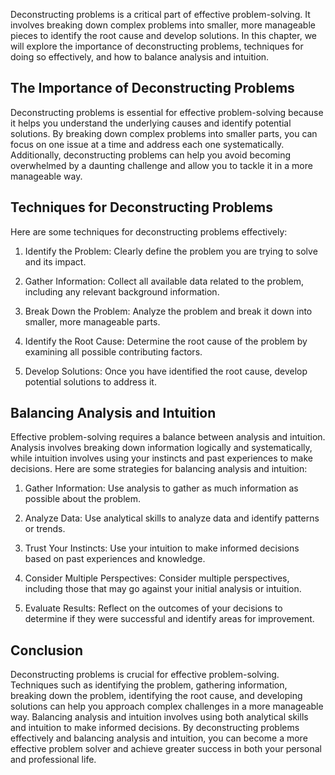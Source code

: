 
Deconstructing problems is a critical part of effective problem-solving. It involves breaking down complex problems into smaller, more manageable pieces to identify the root cause and develop solutions. In this chapter, we will explore the importance of deconstructing problems, techniques for doing so effectively, and how to balance analysis and intuition.

The Importance of Deconstructing Problems
-----------------------------------------

Deconstructing problems is essential for effective problem-solving because it helps you understand the underlying causes and identify potential solutions. By breaking down complex problems into smaller parts, you can focus on one issue at a time and address each one systematically. Additionally, deconstructing problems can help you avoid becoming overwhelmed by a daunting challenge and allow you to tackle it in a more manageable way.

Techniques for Deconstructing Problems
--------------------------------------

Here are some techniques for deconstructing problems effectively:

1. Identify the Problem: Clearly define the problem you are trying to solve and its impact.

2. Gather Information: Collect all available data related to the problem, including any relevant background information.

3. Break Down the Problem: Analyze the problem and break it down into smaller, more manageable parts.

4. Identify the Root Cause: Determine the root cause of the problem by examining all possible contributing factors.

5. Develop Solutions: Once you have identified the root cause, develop potential solutions to address it.

Balancing Analysis and Intuition
--------------------------------

Effective problem-solving requires a balance between analysis and intuition. Analysis involves breaking down information logically and systematically, while intuition involves using your instincts and past experiences to make decisions. Here are some strategies for balancing analysis and intuition:

1. Gather Information: Use analysis to gather as much information as possible about the problem.

2. Analyze Data: Use analytical skills to analyze data and identify patterns or trends.

3. Trust Your Instincts: Use your intuition to make informed decisions based on past experiences and knowledge.

4. Consider Multiple Perspectives: Consider multiple perspectives, including those that may go against your initial analysis or intuition.

5. Evaluate Results: Reflect on the outcomes of your decisions to determine if they were successful and identify areas for improvement.

Conclusion
----------

Deconstructing problems is crucial for effective problem-solving. Techniques such as identifying the problem, gathering information, breaking down the problem, identifying the root cause, and developing solutions can help you approach complex challenges in a more manageable way. Balancing analysis and intuition involves using both analytical skills and intuition to make informed decisions. By deconstructing problems effectively and balancing analysis and intuition, you can become a more effective problem solver and achieve greater success in both your personal and professional life.
